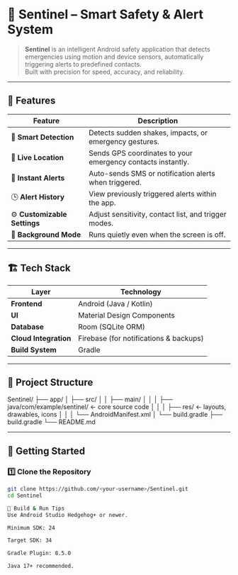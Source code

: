 # 🚨 Sentinel – Smart Safety & Alert System

> **Sentinel** is an intelligent Android safety application that detects emergencies using motion and device sensors, automatically triggering alerts to predefined contacts.  
> Built with precision for speed, accuracy, and reliability.

---

## 📱 Features

| Feature | Description |
|----------|--------------|
| 🧠 **Smart Detection** | Detects sudden shakes, impacts, or emergency gestures. |
| 📍 **Live Location** | Sends GPS coordinates to your emergency contacts instantly. |
| 🔔 **Instant Alerts** | Auto-sends SMS or notification alerts when triggered. |
| 🕒 **Alert History** | View previously triggered alerts within the app. |
| ⚙️ **Customizable Settings** | Adjust sensitivity, contact list, and trigger modes. |
| 🌙 **Background Mode** | Runs quietly even when the screen is off. |

---

## 🏗️ Tech Stack

| Layer | Technology |
|-------|-------------|
| **Frontend** | Android (Java / Kotlin) |
| **UI** | Material Design Components |
| **Database** | Room (SQLite ORM) |
| **Cloud Integration** | Firebase (for notifications & backups) |
| **Build System** | Gradle |

---

## 🧩 Project Structure

Sentinel/
├── app/
│ ├── src/
│ │ ├── main/
│ │ │ ├── java/com/example/sentinel/ ← core source code
│ │ │ ├── res/ ← layouts, drawables, icons
│ │ │ └── AndroidManifest.xml
│ └── build.gradle
├── build.gradle
└── README.md


---

## 🚀 Getting Started

### 1️⃣ Clone the Repository
```bash
git clone https://github.com/<your-username>/Sentinel.git
cd Sentinel

🧰 Build & Run Tips
Use Android Studio Hedgehog+ or newer.

Minimum SDK: 24

Target SDK: 34

Gradle Plugin: 8.5.0

Java 17+ recommended.